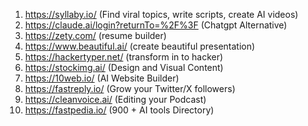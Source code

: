 1. https://syllaby.io/  (Find viral topics, write scripts, create AI videos)
2. https://claude.ai/login?returnTo=%2F%3F (Chatgpt Alternative)
3. https://zety.com/  (resume builder)
4. https://www.beautiful.ai/  (create beautiful presentation)
5. https://hackertyper.net/ (transform in to hacker)
6. https://stockimg.ai/  (Design and Visual Content)
7. https://10web.io/  (AI Website Builder)
8. https://fastreply.io/  (Grow your Twitter/X followers)
9. https://cleanvoice.ai/ (Editing your Podcast)
10. https://fastpedia.io/  (900 + AI tools Directory)
